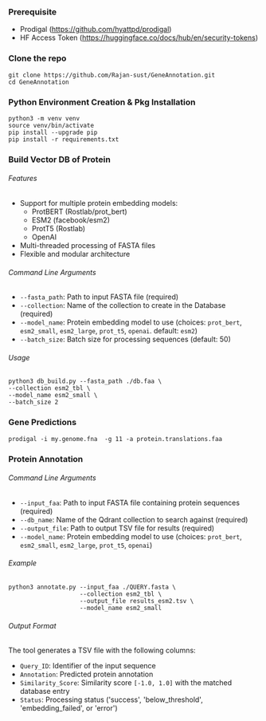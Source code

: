 ### Prerequisite

- Prodigal (https://github.com/hyattpd/prodigal)
- HF Access Token (https://huggingface.co/docs/hub/en/security-tokens)

### Clone the repo
```
git clone https://github.com/Rajan-sust/GeneAnnotation.git
cd GeneAnnotation
```

### Python Environment Creation & Pkg Installation
```
python3 -m venv venv
source venv/bin/activate
pip install --upgrade pip
pip install -r requirements.txt
```

### Build Vector DB of Protein

###### Features

- Support for multiple protein embedding models:
  - ProtBERT (Rostlab/prot_bert)
  - ESM2 (facebook/esm2)
  - ProtT5 (Rostlab)
  - OpenAI
- Multi-threaded processing of FASTA files
- Flexible and modular architecture

###### Command Line Arguments

- `--fasta_path`: Path to input FASTA file (required)
- `--collection`: Name of the collection to create in the Database (required)
- `--model_name`: Protein embedding model to use (choices: `prot_bert`, `esm2_small`, `esm2_large`, `prot_t5`, `openai`. default: `esm2`)
- `--batch_size`: Batch size for processing sequences (default: 50)



###### Usage
```
python3 db_build.py --fasta_path ./db.faa \
--collection esm2_tbl \
--model_name esm2_small \
--batch_size 2
```



### Gene Predictions
```
prodigal -i my.genome.fna  -g 11 -a protein.translations.faa
```

### Protein Annotation


###### Command Line Arguments

- `--input_faa`: Path to input FASTA file containing protein sequences (required)
- `--db_name`: Name of the Qdrant collection to search against (required)
- `--output_file`: Path to output TSV file for results (required)
- `--model_name`: Protein embedding model to use (choices: `prot_bert`, `esm2_small`, `esm2_large`, `prot_t5`, `openai`)


###### Example

```
python3 annotate.py --input_faa ./QUERY.fasta \
                    --collection esm2_tbl \
                    --output_file results_esm2.tsv \
                    --model_name esm2_small
```

###### Output Format

The tool generates a TSV file with the following columns:
- `Query_ID`: Identifier of the input sequence
- `Annotation`: Predicted protein annotation
- `Similarity_Score`: Similarity score `[-1.0, 1.0]` with the matched database entry
- `Status`: Processing status ('success', 'below_threshold', 'embedding_failed', or 'error')
